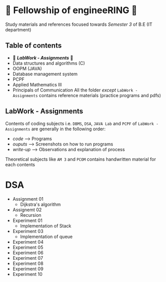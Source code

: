 # 🧙 Fellowship of engineeRING 🧙 
Study materials and references focused towards *Semester 3* of B.E (IT department)

## Table of contents
- 🌟 ***LabWork - Assignments*** 🌟
- Data structures and algorithms (C) 
- OOPM (JAVA)
- Database management system
- PCPF
- Applied Mathematics III
- Principals of Communication
All the folder *except* `LabWork - Assignments` contains reference materials (practice programs and pdfs)

## LabWork - Assignments
Contents of coding subjects i.e. `DBMS`, `DSA`, `JAVA Lab` and `PCPF` of `LabWork - Assignments` are generally in the following order:
- *code* --> Programs 
- *ouputs* --> Screenshots on how to run programs
- *write-up* --> Observations and explanation of process

Theoretical subjects like `AM 3` and `PCOM` contains handwritten material for each contents
  
# DSA
  - Assignment 01
    - Dijkstra's algorithm
  - Assignemt 02
    - Recursion
  - Experiment 01
    - Implementation of Stack
  - Experiment 03
    - Implementation of queue
  - Experiment 04
  - Experiment 05
  - Experiment 06
  - Experiment 07
  - Experiment 08
  - Experiment 09
  - Experiment 10
